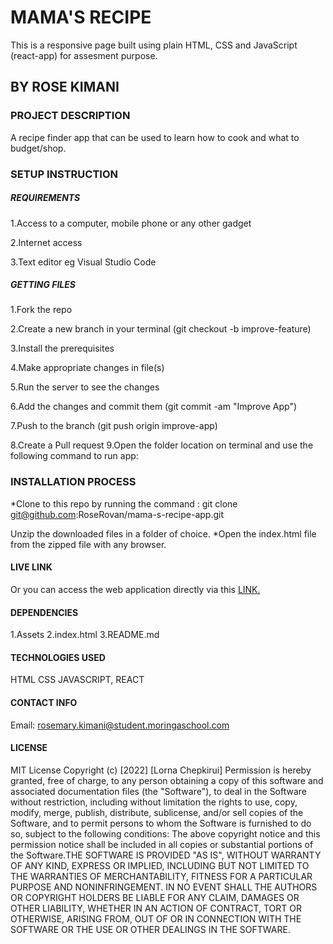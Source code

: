 # MAMA'S RECIPE

This is a responsive page built using plain HTML, CSS and JavaScript (react-app) for assesment purpose.
## BY ROSE KIMANI
### PROJECT DESCRIPTION 
A recipe finder app that can be used to learn how to cook and what to budget/shop.
### SETUP INSTRUCTION
##### REQUIREMENTS
1.Access to a computer, mobile phone or any other gadget

2.Internet access

3.Text editor eg Visual Studio Code
##### GETTING FILES

1.Fork the repo

2.Create a new branch in your terminal (git checkout -b improve-feature)

3.Install the prerequisites

4.Make appropriate changes in file(s)

5.Run the server to see the changes

6.Add the changes and commit them (git commit -am "Improve App")

7.Push to the branch (git push origin improve-app)

8.Create a Pull request
9.Open the folder location on terminal and use the following command to run app:
### INSTALLATION PROCESS
*Clone to this repo by running the command : git clone git@github.com:RoseRovan/mama-s-recipe-app.git 

Unzip the downloaded files in a folder of choice. *Open the index.html file from the zipped file with any browser. 
#### LIVE LINK

Or you can access the web application directly via this [LINK.]()
#### DEPENDENCIES
1.Assets
2.index.html
3.README.md
#### TECHNOLOGIES USED
HTML
CSS
JAVASCRIPT, REACT

#### CONTACT INFO
Email: rosemary.kimani@student.moringaschool.com
#### LICENSE
MIT License Copyright (c) [2022] [Lorna Chepkirui] Permission is hereby granted, free of charge, to any person obtaining a copy of this software and associated documentation files (the "Software"), to deal in the Software without restriction, including without limitation the rights to use, copy, modify, merge, publish, distribute, sublicense, and/or sell copies of the Software, and to permit persons to whom the Software is furnished to do so, subject to the following conditions: The above copyright notice and this permission notice shall be included in all copies or substantial portions of the Software.THE SOFTWARE IS PROVIDED "AS IS", WITHOUT WARRANTY OF ANY KIND, EXPRESS OR IMPLIED, INCLUDING BUT NOT LIMITED TO THE WARRANTIES OF MERCHANTABILITY, FITNESS FOR A PARTICULAR PURPOSE AND NONINFRINGEMENT. IN NO EVENT SHALL THE AUTHORS OR COPYRIGHT HOLDERS BE LIABLE FOR ANY CLAIM, DAMAGES OR OTHER LIABILITY, WHETHER IN AN ACTION OF CONTRACT, TORT OR OTHERWISE, ARISING FROM, OUT OF OR IN CONNECTION WITH THE SOFTWARE OR THE USE OR OTHER DEALINGS IN THE SOFTWARE.




